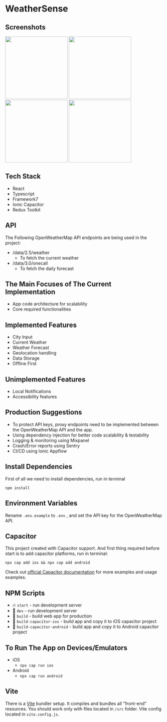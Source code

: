 # WeatherSense

## Screenshots

<img src="https://github.com/dev-revelations/weather-sense/assets/76188497/2ff8c9b8-2e51-45a0-9ef0-7ee26c10a8e3" width="200px">
<img src="https://github.com/dev-revelations/weather-sense/assets/76188497/fece4f64-e903-442d-b9e8-66cb72270db5" width="200px">
<img src="https://github.com/dev-revelations/weather-sense/assets/76188497/689cad62-5d44-4e5e-a61d-29a6b9edf098" width="200px">
<img src="https://github.com/dev-revelations/weather-sense/assets/76188497/ec9989e8-022f-4f30-a4ff-de8d8751314f" width="200px">

## Tech Stack
- React
- Typescript
- Framework7
- Ionic Capacitor
- Redux Toolkit

## API
The Following OpenWeatherMap API endpoints are being used in the project:
- /data/2.5/weather
  - To fetch the current weather
- /data/3.0/onecall
  - To fetch the daily forecast
 
## The Main Focuses of The Current Implementation
- App code architecture for scalability
- Core required functionalities

## Implemented Features
- City Input
- Current Weather
- Weather Forecast
- Geolocation handling
- Data Storage
- Offline First

## Unimplemented Features
- Local Notifications
- Accessibility features

## Production Suggestions
- To protect API keys, proxy endpoints need to be implemented between the OpenWeatherMap API and the app.
- Using dependency injection for better code scalability & testability
- Logging & monitoring using Mixpanel
- Crash/Error reports using Sentry
- CI/CD using Ionic Appflow


## Install Dependencies

First of all we need to install dependencies, run in terminal
```
npm install
```
## Environment Variables

Rename `.env.example` to `.env` , and set the API key for the OpenWeatherMap API.

## Capacitor

This project created with Capacitor support. And first thing required before start is to add capacitor platforms, run in terminal:

```
npx cap add ios && npx cap add android
```

Check out [official Capacitor documentation](https://capacitorjs.com) for more examples and usage examples.


## NPM Scripts

* 🔥 `start` - run development server
* 🔧 `dev` - run development server
* 🔧 `build` - build web app for production
* 📱 `build-capacitor-ios` - build app and copy it to iOS capacitor project
* 📱 `build-capacitor-android` - build app and copy it to Android capacitor project

## To Run The App on Devices/Emulators
- iOS
  - `npx cap run ios`
- Android
  - `npx cap run android`

## Vite

There is a [Vite](https://vitejs.dev) bundler setup. It compiles and bundles all "front-end" resources. You should work only with files located in `/src` folder. Vite config located in `vite.config.js`.


